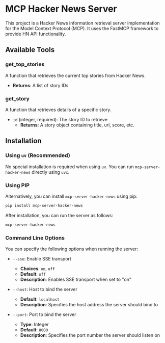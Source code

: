 # MCP Hacker News Server

This project is a Hacker News information retrieval server implementation for the Model Context Protocol (MCP). It uses the FastMCP framework to provide HN API functionality.

## Available Tools

### get_top_stories

A function that retrieves the current top stories from Hacker News.

- **Returns**: A list of story IDs

### get_story

A function that retrieves details of a specific story.

- `id` (integer, required): The story ID to retrieve
  - **Returns**: A story object containing title, url, score, etc.

## Installation

### Using `uv` (Recommended)

No special installation is required when using `uv`. You can run `mcp-server-hacker-news` directly using `uvx`.

### Using PIP

Alternatively, you can install `mcp-server-hacker-news` using pip:

```bash
pip install mcp-server-hacker-news
```

After installation, you can run the server as follows:

```bash
mcp-server-hacker-news
```

### Command Line Options

You can specify the following options when running the server:

- `--sse`: Enable SSE transport

  - **Choices**: `on`, `off`
  - **Default**: `off`
  - **Description**: Enables SSE transport when set to "on"

- `--host`: Host to bind the server

  - **Default**: `localhost`
  - **Description**: Specifies the host address the server should bind to

- `--port`: Port to bind the server

  - **Type**: Integer
  - **Default**: `8000`
  - **Description**: Specifies the port number the server should listen on
